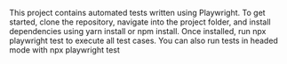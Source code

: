 This project contains automated tests written using Playwright. To get started, clone the repository, navigate into the project folder, and install dependencies using yarn install or npm install. Once installed, run npx playwright test to execute all test cases. You can also run tests in headed mode with npx playwright test 
